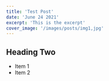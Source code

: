 ```yaml
---
title: 'Test Post'
date: 'June 24 2021'
excerpt: 'This is the excerpt'
cover_image: '/images/posts/img1,jpg'
---
```


## Heading Two

* Item 1
* Item 2
